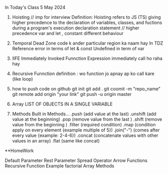 In Today's Class 5 May 2024

1) Hoisting // imp for interview 
Definition:
Hoisting refers to JS (TS) giving higher precedence to the declaration of variables, classes, and fuctions during a program's execution
declaration statement // higher precedence
var and let , constant different behaviour

2) Temporal Dead Zone
code k ander particular region ka naam hay 
In TDZ Reference error in terms of let & const 
Undefined in term of var

3) IIFE Immediately Invoked Funnction Expression
immediately call ho raha hay 

4) Recursive Funnction 
definition : wo function jo apnay ap ko call kare (like loop)

5) how to push code on github 
git init
git add .
git coomit -m "repo_name"
git remote add origin "your link"
git push -u origin master

6) Array
LIST OF OBJECTS IN A SINGLE VARIABLE

7) Methods
Built in Methods...
.push (add value at the last)
.unshift (add value at the beginning)
.pop (remove value from the last )
.shift (remove value from the beginning )
.filter (required condition)
.map (condition apply on every element {example multiple of 5})
.join("-") (comes after every value {example: 2-4-6})
.concat (concatenate values with other values in an array)
.flat (same like concat)


**HomeWork 

Default Parameter
Rest Parameter 
Spread Operator
Arrow Functions
Recursive Function Example
factorial
Array Methods